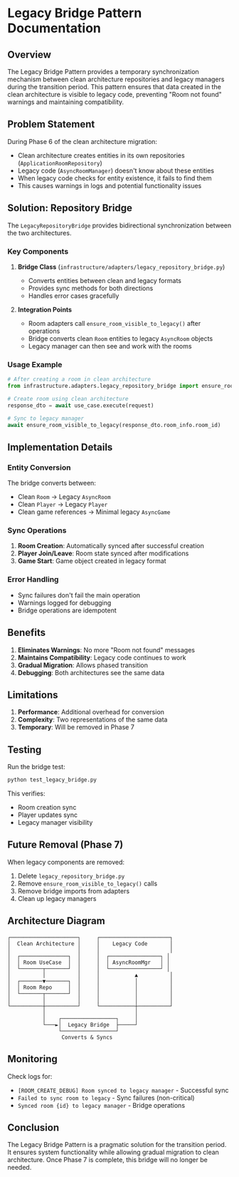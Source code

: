 # Legacy Bridge Pattern Documentation

## Overview

The Legacy Bridge Pattern provides a temporary synchronization mechanism between clean architecture repositories and legacy managers during the transition period. This pattern ensures that data created in the clean architecture is visible to legacy code, preventing "Room not found" warnings and maintaining compatibility.

## Problem Statement

During Phase 6 of the clean architecture migration:
- Clean architecture creates entities in its own repositories (`ApplicationRoomRepository`)
- Legacy code (`AsyncRoomManager`) doesn't know about these entities
- When legacy code checks for entity existence, it fails to find them
- This causes warnings in logs and potential functionality issues

## Solution: Repository Bridge

The `LegacyRepositoryBridge` provides bidirectional synchronization between the two architectures.

### Key Components

1. **Bridge Class** (`infrastructure/adapters/legacy_repository_bridge.py`)
   - Converts entities between clean and legacy formats
   - Provides sync methods for both directions
   - Handles error cases gracefully

2. **Integration Points**
   - Room adapters call `ensure_room_visible_to_legacy()` after operations
   - Bridge converts clean `Room` entities to legacy `AsyncRoom` objects
   - Legacy manager can then see and work with the rooms

### Usage Example

```python
# After creating a room in clean architecture
from infrastructure.adapters.legacy_repository_bridge import ensure_room_visible_to_legacy

# Create room using clean architecture
response_dto = await use_case.execute(request)

# Sync to legacy manager
await ensure_room_visible_to_legacy(response_dto.room_info.room_id)
```

## Implementation Details

### Entity Conversion

The bridge converts between:
- Clean `Room` → Legacy `AsyncRoom`
- Clean `Player` → Legacy `Player`
- Clean game references → Minimal legacy `AsyncGame`

### Sync Operations

1. **Room Creation**: Automatically synced after successful creation
2. **Player Join/Leave**: Room state synced after modifications
3. **Game Start**: Game object created in legacy format

### Error Handling

- Sync failures don't fail the main operation
- Warnings logged for debugging
- Bridge operations are idempotent

## Benefits

1. **Eliminates Warnings**: No more "Room not found" messages
2. **Maintains Compatibility**: Legacy code continues to work
3. **Gradual Migration**: Allows phased transition
4. **Debugging**: Both architectures see the same data

## Limitations

1. **Performance**: Additional overhead for conversion
2. **Complexity**: Two representations of the same data
3. **Temporary**: Will be removed in Phase 7

## Testing

Run the bridge test:
```bash
python test_legacy_bridge.py
```

This verifies:
- Room creation sync
- Player updates sync
- Legacy manager visibility

## Future Removal (Phase 7)

When legacy components are removed:
1. Delete `legacy_repository_bridge.py`
2. Remove `ensure_room_visible_to_legacy()` calls
3. Remove bridge imports from adapters
4. Clean up legacy managers

## Architecture Diagram

```
┌─────────────────────┐     ┌──────────────────────┐
│  Clean Architecture │     │    Legacy Code       │
│                     │     │                      │
│  ┌───────────────┐  │     │  ┌────────────────┐ │
│  │ Room UseCase  │  │     │  │ AsyncRoomMgr   │ │
│  └───────┬───────┘  │     │  └────────────────┘ │
│          │          │     │           ▲          │
│  ┌───────▼───────┐  │     │           │          │
│  │ Room Repo     │  │     │           │          │
│  └───────┬───────┘  │     │           │          │
│          │          │     │           │          │
└──────────┼──────────┘     └───────────┼──────────┘
           │                            │
           │    ┌─────────────────┐     │
           └───►│  Legacy Bridge  ├─────┘
                └─────────────────┘
                 Converts & Syncs
```

## Monitoring

Check logs for:
- `[ROOM_CREATE_DEBUG] Room synced to legacy manager` - Successful sync
- `Failed to sync room to legacy` - Sync failures (non-critical)
- `Synced room {id} to legacy manager` - Bridge operations

## Conclusion

The Legacy Bridge Pattern is a pragmatic solution for the transition period. It ensures system functionality while allowing gradual migration to clean architecture. Once Phase 7 is complete, this bridge will no longer be needed.